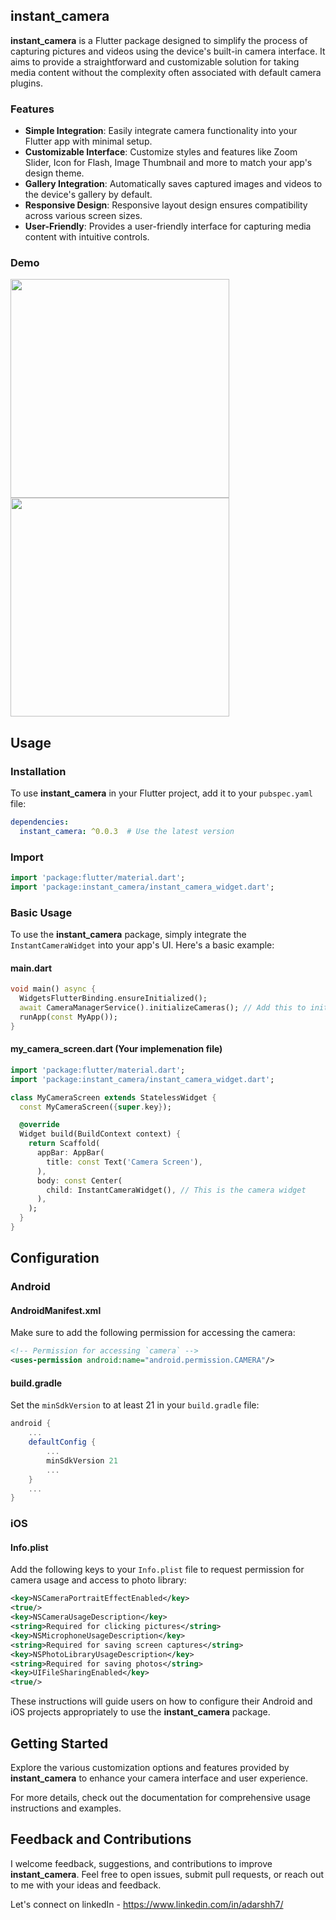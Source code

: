 ## instant_camera

**instant_camera** is a Flutter package designed to simplify the process of capturing pictures and videos using the device's built-in camera interface. It aims to provide a straightforward and customizable solution for taking media content without the complexity often associated with default camera plugins.


### Features

- **Simple Integration**: Easily integrate camera functionality into your Flutter app with minimal setup.
- **Customizable Interface**: Customize styles and features like Zoom Slider, Icon for Flash, Image Thumbnail and more to match your app's design theme.
- **Gallery Integration**: Automatically saves captured images and videos to the device's gallery by default.
- **Responsive Design**: Responsive layout design ensures compatibility across various screen sizes.
- **User-Friendly**: Provides a user-friendly interface for capturing media content with intuitive controls.


### Demo

<img src="https://github.com/deb-sahu/instant_camera/assets/117360930/4cb17f75-2172-48f3-a9c2-292305fcd78b" width="350">

<img src="https://github.com/deb-sahu/instant_camera/assets/117360930/10381cb6-22e7-4124-87f2-6f703ee1598d" width="350">


## Usage

### Installation

To use **instant_camera** in your Flutter project, add it to your `pubspec.yaml` file:

```yaml
dependencies:
  instant_camera: ^0.0.3  # Use the latest version
```

### Import

```dart
import 'package:flutter/material.dart';
import 'package:instant_camera/instant_camera_widget.dart';
```

### Basic Usage
To use the **instant_camera** package, simply integrate the `InstantCameraWidget` into your app's UI. Here's a basic example:

#### main.dart
```dart
void main() async {
  WidgetsFlutterBinding.ensureInitialized();
  await CameraManagerService().initializeCameras(); // Add this to initialize your device cameras
  runApp(const MyApp());
}
```

#### my_camera_screen.dart (Your implemenation file)
```dart
import 'package:flutter/material.dart';
import 'package:instant_camera/instant_camera_widget.dart';

class MyCameraScreen extends StatelessWidget {
  const MyCameraScreen({super.key});

  @override
  Widget build(BuildContext context) {
    return Scaffold(
      appBar: AppBar(
        title: const Text('Camera Screen'),
      ),
      body: const Center(
        child: InstantCameraWidget(), // This is the camera widget
      ),
    );
  }
}
```

## Configuration

### Android

#### AndroidManifest.xml
Make sure to add the following permission for accessing the camera:

```xml
<!-- Permission for accessing `camera` -->
<uses-permission android:name="android.permission.CAMERA"/>
```

#### build.gradle
Set the `minSdkVersion` to at least 21 in your `build.gradle` file:

```groovy
android {
    ...
    defaultConfig {
        ...
        minSdkVersion 21
        ...
    }
    ...
}
```

### iOS

#### Info.plist
Add the following keys to your `Info.plist` file to request permission for camera usage and access to photo library:

```xml
<key>NSCameraPortraitEffectEnabled</key>
<true/>
<key>NSCameraUsageDescription</key>
<string>Required for clicking pictures</string>
<key>NSMicrophoneUsageDescription</key>
<string>Required for saving screen captures</string>
<key>NSPhotoLibraryUsageDescription</key>
<string>Required for saving photos</string>
<key>UIFileSharingEnabled</key>
<true/>
```

These instructions will guide users on how to configure their Android and iOS projects appropriately to use the **instant_camera** package.


## Getting Started
Explore the various customization options and features provided by **instant_camera** to enhance your camera interface and user experience.

For more details, check out the documentation for comprehensive usage instructions and examples.

## Feedback and Contributions
I welcome feedback, suggestions, and contributions to improve **instant_camera**. Feel free to open issues, submit pull requests, or reach out to me with your ideas and feedback.

Let's connect on linkedIn - https://www.linkedin.com/in/adarshh7/


